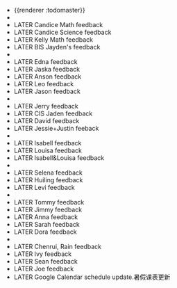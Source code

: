 - {{renderer :todomaster}}
-
- LATER Candice Math feedback
- LATER Candice Science feedback
- LATER Kelly Math feedback
- LATER BIS Jayden's feedback
-
- LATER Edna feedback
- LATER Jaska feedback
- LATER Anson feedback
- LATER Leo  feedback
- LATER Jason feedback
-
- LATER Jerry feedback
- LATER CIS Jaden feedback
- LATER David feedback
- LATER Jessie+Justin feeback
-
- LATER Isabell  feedback
- LATER Louisa feedback
- LATER Isabell&Louisa feedback
-
- LATER Selena  feedback
- LATER Huiling  feedback
- LATER Levi  feedback
-
- LATER Tommy  feedback
- LATER Jimmy  feedback
- LATER Anna  feedback
- LATER Sarah  feedback
- LATER Dora  feedback
-
- LATER Chenrui, Rain  feedback
- LATER Ivy  feedback
- LATER Sean  feedback
- LATER Joe  feedback
- LATER Google Calendar schedule update.暑假课表更新